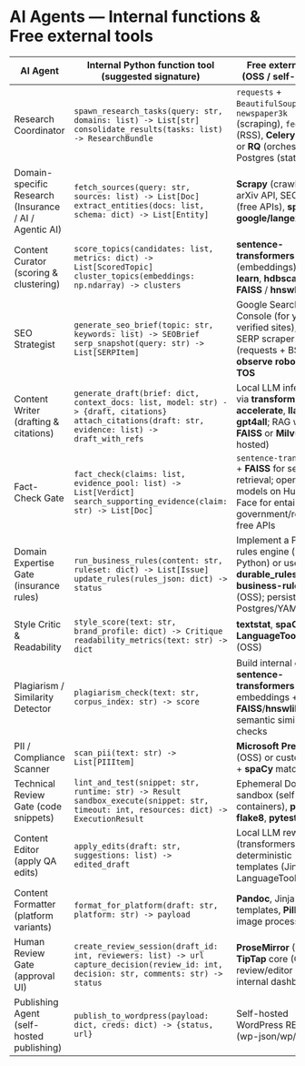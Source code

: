 # AI Agents — Internal functions & Free external tools

| AI Agent | Internal Python function tool (suggested signature) | Free external tool (OSS / self-hosted) |
|---|---|---|
| Research Coordinator | `spawn_research_tasks(query: str, domains: list) -> List[str]`  <br> `consolidate_results(tasks: list) -> ResearchBundle` | `requests` + `BeautifulSoup` / `newspaper3k` (scraping), `feedparser` (RSS), **Celery** + **Redis** or **RQ** (orchestration), Postgres (state) |
| Domain-specific Research (Insurance / AI / Agentic AI) | `fetch_sources(query: str, sources: list) -> List[Doc]`  <br> `extract_entities(docs: list, schema: dict) -> List[Entity]` | **Scrapy** (crawling), arXiv API, SEC EDGAR (free APIs), **spaCy**, **google/langextract** |
| Content Curator (scoring & clustering) | `score_topics(candidates: list, metrics: dict) -> List[ScoredTopic]`  <br> `cluster_topics(embeddings: np.ndarray) -> clusters` | **sentence-transformers** (embeddings), **scikit-learn**, **hdbscan**, **umap**, **FAISS** / **hnswlib** |
| SEO Strategist | `generate_seo_brief(topic: str, keywords: list) -> SEOBrief`  <br> `serp_snapshot(query: str) -> List[SERPItem]` | Google Search Console (for your verified sites), internal SERP scraper (requests + BS4) — **observe robots.txt / TOS** |
| Content Writer (drafting & citations) | `generate_draft(brief: dict, context_docs: list, model: str) -> {draft, citations}`  <br> `attach_citations(draft: str, evidence: list) -> draft_with_refs` | Local LLM inference via **transformers** / **accelerate**, **llama.cpp**, **gpt4all**; RAG with **FAISS** or **Milvus** (self-hosted) |
| Fact-Check Gate | `fact_check(claims: list, evidence_pool: list) -> List[Verdict]`  <br> `search_supporting_evidence(claim: str) -> List[Doc]` | `sentence-transformers` + **FAISS** for semantic retrieval; open NLI models on Hugging Face for entailment; government/regulatory free APIs |
| Domain Expertise Gate (insurance rules) | `run_business_rules(content: str, ruleset: dict) -> List[Issue]`  <br> `update_rules(rules_json: dict) -> status` | Implement a Python rules engine (pure-Python) or use **durable_rules** / **business-rules** (OSS); persist rules in Postgres/YAML |
| Style Critic & Readability | `style_score(text: str, brand_profile: dict) -> Critique`  <br> `readability_metrics(text: str) -> dict` | **textstat**, **spaCy**, local **LanguageTool** server (OSS) |
| Plagiarism / Similarity Detector | `plagiarism_check(text: str, corpus_index: str) -> score` | Build internal corpus + **sentence-transformers** embeddings + **FAISS**/**hnswlib** for semantic similarity checks |
| PII / Compliance Scanner | `scan_pii(text: str) -> List[PIIItem]` | **Microsoft Presidio** (OSS) or custom regex + **spaCy** matchers |
| Technical Review Gate (code snippets) | `lint_and_test(snippet: str, runtime: str) -> Result`  <br> `sandbox_execute(snippet: str, timeout: int, resources: dict) -> ExecutionResult` | Ephemeral Docker sandbox (self-hosted containers), **pylint** / **flake8**, **pytest** |
| Content Editor (apply QA edits) | `apply_edits(draft: str, suggestions: list) -> edited_draft` | Local LLM rewrite (transformers) or deterministic templates (Jinja) + LanguageTool |
| Content Formatter (platform variants) | `format_for_platform(draft: str, platform: str) -> payload` | **Pandoc**, Jinja templates, **Pillow** for image processing |
| Human Review Gate (approval UI) | `create_review_session(draft_id: int, reviewers: list) -> url`  <br> `capture_decision(review_id: int, decision: str, comments: str) -> status` | **ProseMirror** (OSS) or **TipTap** core (OSS) for review/editor UI; host internal dashboard |
| Publishing Agent (self-hosted publishing) | `publish_to_wordpress(payload: dict, creds: dict) -> {status, url}` | Self-hosted WordPress REST API (wp-json/wp/v2) |
